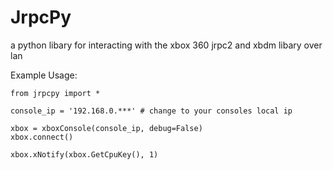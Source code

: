 # JrpcPy
a python libary for interacting with the xbox 360 jrpc2 and xbdm libary over lan

Example Usage:
```
from jrpcpy import *

console_ip = '192.168.0.***' # change to your consoles local ip

xbox = xboxConsole(console_ip, debug=False)
xbox.connect()

xbox.xNotify(xbox.GetCpuKey(), 1)
```
